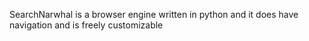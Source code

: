 SearchNarwhal is a browser engine written in python and it does have navigation and is freely customizable
